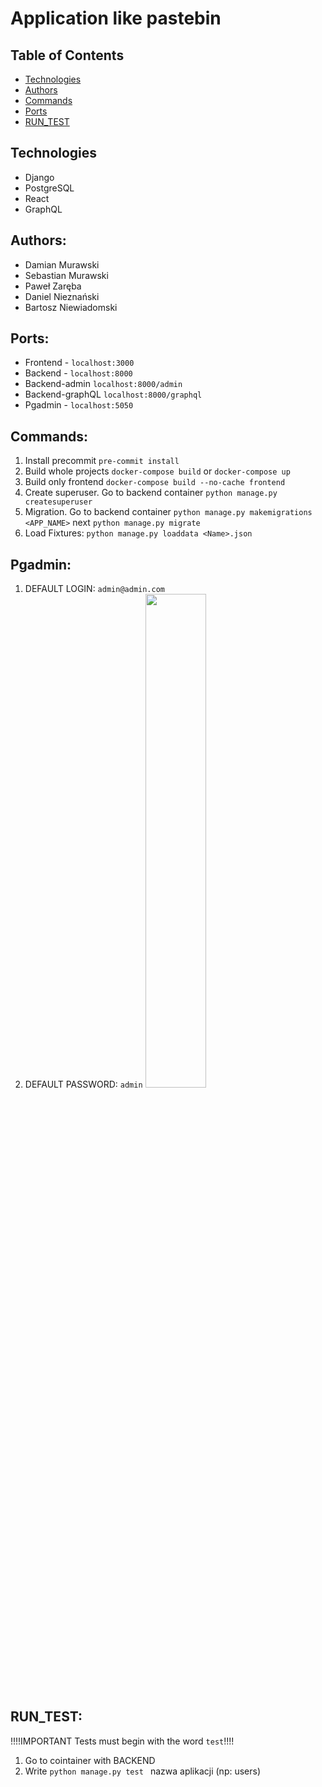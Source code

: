 # Application like pastebin
## Table of Contents
* [Technologies](#technologies)
* [Authors](#authors)
* [Commands](#commands)
* [Ports](#[ports])
* [RUN_TEST](#[RUN_TEST])
## Technologies
* Django
* PostgreSQL
* React
* GraphQL
## Authors: 
* Damian Murawski
* Sebastian Murawski
* Paweł Zaręba
* Daniel Nieznański
* Bartosz Niewiadomski
## Ports:
* Frontend - `localhost:3000`
* Backend -  `localhost:8000`
* Backend-admin `localhost:8000/admin`
* Backend-graphQL `localhost:8000/graphql`
* Pgadmin - `localhost:5050`
## Commands: 
1. Install precommit `pre-commit install`
2. Build whole projects `docker-compose build` or `docker-compose up`
3. Build only frontend `docker-compose build --no-cache frontend`
4. Create superuser. Go to backend container `python manage.py createsuperuser`
5. Migration. Go to backend container `python manage.py makemigrations <APP_NAME>` next `python manage.py migrate`
6. Load Fixtures: `python manage.py loaddata <Name>.json`
## Pgadmin:
1. DEFAULT LOGIN: `admin@admin.com`
2. DEFAULT PASSWORD: `admin`
<img src="https://user-images.githubusercontent.com/52125396/159588369-222c39bb-a65c-4903-9d83-d2937c8293b8.png" width="45%"></img> 
## RUN_TEST:
!!!!IMPORTANT Tests must begin with the word `test`!!!!
1. Go to cointainer with BACKEND
2. Write `python manage.py test ` nazwa aplikacji (np: users)